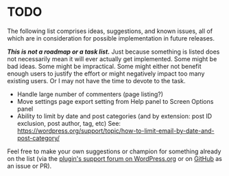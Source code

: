 # TODO

The following list comprises ideas, suggestions, and known issues, all of which are in consideration for possible implementation in future releases.

***This is not a roadmap or a task list.*** Just because something is listed does not necessarily mean it will ever actually get implemented. Some might be bad ideas. Some might be impractical. Some might either not benefit enough users to justify the effort or might negatively impact too many existing users. Or I may not have the time to devote to the task.

* Handle large number of commenters (page listing?)
* Move settings page export setting from Help panel to Screen Options panel
* Ability to limit by date and post categories (and by extension: post ID exclusion, post author, tag, etc)
  See: https://wordpress.org/support/topic/how-to-limit-email-by-date-and-post-category/

Feel free to make your own suggestions or champion for something already on the list (via the [plugin's support forum on WordPress.org](https://wordpress.org/support/plugin/commenter-emails/) or on [GitHub](https://github.com/coffee2code/commenter-emails/) as an issue or PR).